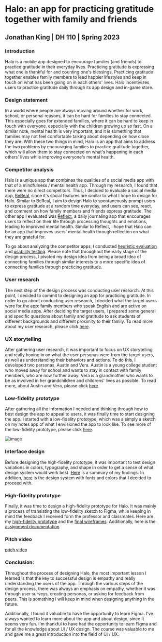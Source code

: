 # Halo: an app for practicing gratitude together with family and friends
## Jonathan King | DH 110 | Spring 2023

### Introduction

Halo is a mobile app designed to encourage families (and friends) to practice gratitude in their everyday lives. Practicing gratitude is expressing what one is thankful for and counting one's blessings. Practicing gratitude together enables family members to lead happier lifestyles and keep in touch on what has been going on in each others' lives. Halo incentivizes users to practice gratitude daily through its app design and in-game store.

### Design statement

In a world where people are always moving around whether for work, school, or personal reasons, it can be hard for families to stay connected. This especially goes for extended families, where it can be hard to keep in touch with everyone, especially with the children growing up so fast. On a similar note, mental health is very important, and it is something that families may not feel comfortable talking about depending on how close they are. With these two things in mind, Halo is an app that aims to address the two problems by encouraging families to practice gratitude together, which will allow them to stay connected on what's happening in each others' lives while improving everyone's mental health.

### Competitor analysis

Halo is a unique app that combines the qualities of a social media app with that of a mindfulness / mental health app. Through my research, I found that there were no direct competitors. Thus, I decided to evaluate a social media app, [BeReal](https://bereal.com/en/), since it's social features are similar to what I hope to design for Halo. Similar to BeReal, I aim to design Halo to spontaneously prompt users to express gratitude at a random time everyday, and users can see, react, and comment on how family members and friends express gratitude. The other app I evaluated was [Reflect](https://apps.apple.com/us/app/reflect-guided-daily-journal/id1443541171), a daily journaling app that encourages users to reflect on their life through processing thoughts and emotions, leading to improved mental health. Similar to Reflect, I hope that Halo can be an app that improves users' mental health through reflection on what they are grateful for.

To go about analyzing the competitor apps, I conducted [heuristic evaluation](https://github.com/ilovejungkook/DH110-JONATHAN-KING/blob/main/Assignments/Assignment01.md) and [usability testing](https://github.com/ilovejungkook/DH110-JONATHAN-KING/blob/main/Assignments/Assignment02.md). Please note that throughout the early stage of the design process, I pivoted my design idea from being a broad idea of connecting families through similar interests to a more specific idea of connecting families through practicing gratitude.

### User research

The next step of the design process was conducting user research. At this point, I decided to commit to designing an app for practicing gratitude. In order to go about conducting user research, I decided what the target users were for the app: family members who speak English and are active on social media apps. After deciding the target users, I prepared some general and specific questions about family and gratitude to ask students of different backgrounds and different proximity to their family. To read more about my user research, please click [here](https://github.com/ilovejungkook/DH110-JONATHAN-KING/blob/main/Assignments/Assignment03.md).

### UX storytelling 

After gathering user research, it was important to focus on UX storytelling and really honing in on what the user personas were from the target users, as well as understanding their behaviors and actions. To do this, I developed two personas, Austin and Vera. Austin is a young college student who moved away for school and wants to stay in contact with family members, who are now further away. Vera is a grandmother who wants to be as involved in her grandchildren and childrens' lives as possible. To read more, about Austin and Vera, please click [here](https://github.com/ilovejungkook/DH110-JONATHAN-KING/blob/main/Assignments/Assignment04.md).

### Low-fidelity prototype 

After gathering all the information I needed and thinking through how to best design the app to appeal to users, it was finally time to start designing the app. I started with a low-fidelity prototype, which was a simply a sketch on my notes app of what I envisioned the app to look like. To see more of the low-fidelity prototype, please click [here](https://github.com/ilovejungkook/DH110-JONATHAN-KING/blob/main/Assignments/Assignment05.md).

![image](https://github.com/ilovejungkook/DH110-JONATHAN-KING/assets/87508730/aaec5fad-537d-4eee-999f-07a999fa51e4)

### Interface design

Before designing the high-fidelity prototype, it was important to test design variations in colors, typography, and shape in order to get a sense of what design system would work best. [Here](https://github.com/ilovejungkook/DH110-JONATHAN-KING/blob/main/Assignments/Assignment06.md) is a summary of my findings. In addition, [here](https://www.figma.com/file/v5861YReyh9hdv9Y0mVrmK/halo-wireframe-%2F-wireflow?type=design&node-id=11-183&t=rLLhQrdV3kvY2aDx-0) is the design system with fonts and colors that I decided to proceed with.

### High-fidelity prototype

Finally, it was time to design a high-fidelity prototype for Halo. It was mainly a process of translating the low-fidelity sketch to Figma, while keeping in mind the feedback I received form the professor and classmates. Here are my [high-fidelity prototype](https://www.figma.com/proto/v5861YReyh9hdv9Y0mVrmK/halo-wireframe-%2F-wireflow?type=design&node-id=31-980&scaling=min-zoom&page-id=0%3A1&starting-point-node-id=31%3A980) and the [final wireframes](https://www.figma.com/file/v5861YReyh9hdv9Y0mVrmK/halo-wireframe-%2F-wireflow?type=design&node-id=34-1115&t=rLLhQrdV3kvY2aDx-0). Additionally, here is the [assignment documentation](https://github.com/ilovejungkook/DH110-JONATHAN-KING/blob/main/Assignments/Assignment07.md).

### Pitch video 

[pitch video](https://youtu.be/EzwdIgIvi9E)

### Conclusion: 

Throughout the process of designing Halo, the most important lesson I learned is that the key to successful design is empathy and really understanding the users of the app. Through the various steps of the design process, there was always an emphasis on empathy, whether it was through user surveys, creating personas, or asking for feedback from peers. This is something I will keep in mind when designing anything in the future.

Additionally, I found it valuable to have the opportunity to learn Figma. I've always wanted to learn more about the app and about design, since it seems very fun. I'm thankful to have had the opportunity to learn Figma and for all the knowledge about UI / UX design. The course was valuable to me and gave me a great introduction into the field of UI / UX. 



